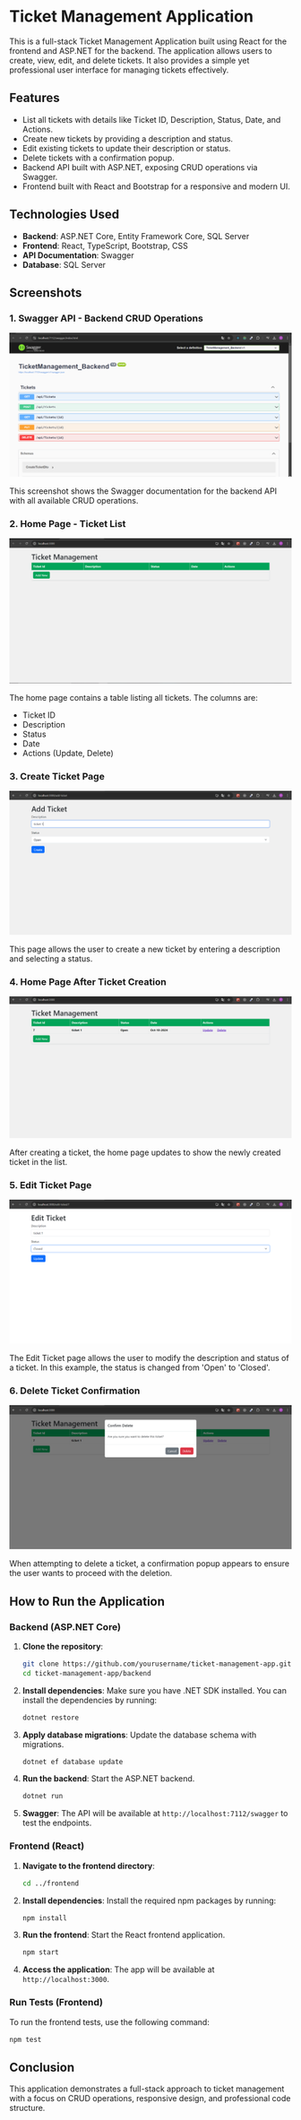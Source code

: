 # Ticket Management Application

This is a full-stack Ticket Management Application built using React for the frontend and ASP.NET for the backend. The application allows users to create, view, edit, and delete tickets. It also provides a simple yet professional user interface for managing tickets effectively.

## Features

- List all tickets with details like Ticket ID, Description, Status, Date, and Actions.
- Create new tickets by providing a description and status.
- Edit existing tickets to update their description or status.
- Delete tickets with a confirmation popup.
- Backend API built with ASP.NET, exposing CRUD operations via Swagger.
- Frontend built with React and Bootstrap for a responsive and modern UI.

## Technologies Used

- **Backend**: ASP.NET Core, Entity Framework Core, SQL Server
- **Frontend**: React, TypeScript, Bootstrap, CSS
- **API Documentation**: Swagger
- **Database**: SQL Server

## Screenshots

### 1. Swagger API - Backend CRUD Operations

![Swagger API](./Screens/backend%20swagger%20apis.png)

This screenshot shows the Swagger documentation for the backend API with all available CRUD operations.

### 2. Home Page - Ticket List

![Home Page](./Screens/home%20page.png)

The home page contains a table listing all tickets. The columns are:

- Ticket ID
- Description
- Status
- Date
- Actions (Update, Delete)

### 3. Create Ticket Page

![Create Ticket](./Screens/create%20ticket.png)

This page allows the user to create a new ticket by entering a description and selecting a status.

### 4. Home Page After Ticket Creation

![Home After Creation](./Screens/home%20page%20after%20create%20ticket.png)

After creating a ticket, the home page updates to show the newly created ticket in the list.

### 5. Edit Ticket Page

![Edit Ticket](./Screens/edit%20ticket.png)

The Edit Ticket page allows the user to modify the description and status of a ticket. In this example, the status is changed from 'Open' to 'Closed'.

### 6. Delete Ticket Confirmation

![Delete Confirmation](./Screens/pop%20up%20delete%20ticket.png)

When attempting to delete a ticket, a confirmation popup appears to ensure the user wants to proceed with the deletion.

## How to Run the Application

### Backend (ASP.NET Core)

1. **Clone the repository**:
   ```bash
   git clone https://github.com/yourusername/ticket-management-app.git
   cd ticket-management-app/backend
   ```

2. **Install dependencies**:
   Make sure you have .NET SDK installed. You can install the dependencies by running:
   ```bash
   dotnet restore
   ```

3. **Apply database migrations**:
   Update the database schema with migrations.
   ```bash
   dotnet ef database update
   ```

4. **Run the backend**:
   Start the ASP.NET backend.
   ```bash
   dotnet run
   ```

5. **Swagger**:
   The API will be available at `http://localhost:7112/swagger` to test the endpoints.

### Frontend (React)

1. **Navigate to the frontend directory**:
   ```bash
   cd ../frontend
   ```

2. **Install dependencies**:
   Install the required npm packages by running:
   ```bash
   npm install
   ```

3. **Run the frontend**:
   Start the React frontend application.
   ```bash
   npm start
   ```

4. **Access the application**:
   The app will be available at `http://localhost:3000`.

### Run Tests (Frontend)

To run the frontend tests, use the following command:
```bash
npm test
```

## Conclusion

This application demonstrates a full-stack approach to ticket management with a focus on CRUD operations, responsive design, and professional code structure.
